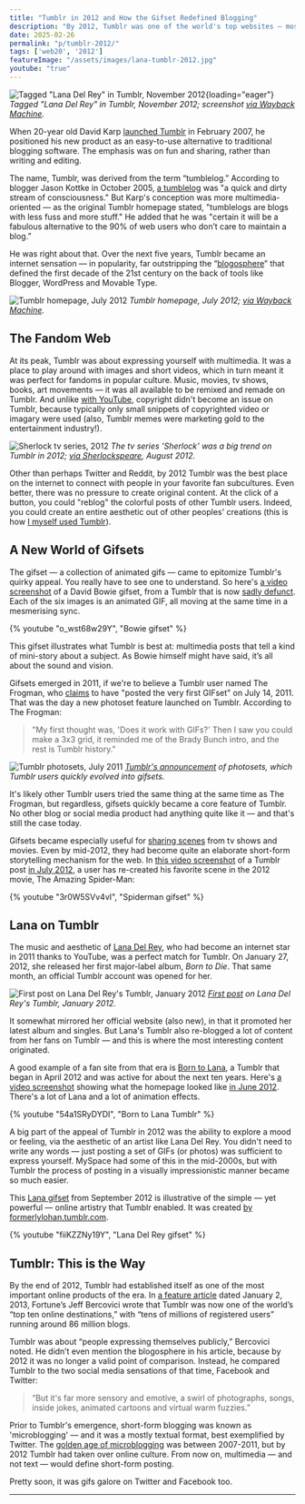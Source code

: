 ```yaml
---
title: "Tumblr in 2012 and How the Gifset Redefined Blogging"
description: "By 2012, Tumblr was one of the world's top websites — mostly thanks to pop culture fans posting animated gifs of their favorite music, tv and movie stars. Blogging would never be the same again."
date: 2025-02-26
permalink: "p/tumblr-2012/"
tags: ['web20', '2012']
featureImage: "/assets/images/lana-tumblr-2012.jpg"
youtube: "true"
---
```


![Tagged "Lana Del Rey" in Tumblr, November 2012](/assets/images/lana-tumblr-2012.jpg){loading="eager"}
*Tagged "Lana Del Rey" in Tumblr, November 2012; screenshot [via Wayback Machine](https://web.archive.org/web/20121122185816/https://www.tumblr.com/tagged/lana%20del%20rey).*

When 20-year old David Karp [launched Tumblr](https://davidville.wordpress.com/2007/02/19/tumblr/) in February 2007, he positioned his new product as an easy-to-use alternative to traditional blogging software. The emphasis was on fun and sharing, rather than writing and editing. 

The name, Tumblr, was derived from the term “tumblelog.” According to blogger Jason Kottke in October 2005, [a tumblelog](https://kottke.org/05/10/tumblelogs) was "a quick and dirty stream of consciousness." But Karp's conception was more multimedia-oriented — as the original Tumblr homepage stated, "tumblelogs are blogs with less fuss and more stuff." He added that he was "certain it will be a fabulous alternative to the 90% of web users who don’t care to maintain a blog.”

He was right about that. Over the next five years, Tumblr became an internet sensation — in popularity, far outstripping the “[blogosphere](/p/002-the-early-years-of-readwriteweb/)” that defined the first decade of the 21st century on the back of tools like Blogger, WordPress and Movable Type.

![Tumblr homepage, July 2012](/assets/images/tumblr-homepage-june2012.jpg)
*Tumblr homepage, July 2012; [via Wayback Machine](https://web.archive.org/web/20120715041444/https://www.tumblr.com/).*

## The Fandom Web

At its peak, Tumblr was about expressing yourself with multimedia. It was a place to play around with images and short videos, which in turn meant it was perfect for fandoms in popular culture. Music, movies, tv shows, books, art movements — it was all available to be remixed and remade on Tumblr. And unlike [with YouTube](/p/internet-2012/), copyright didn't become an issue on Tumblr, because typically only small snippets of copyrighted video or imagary were used (also, Tumblr memes were marketing gold to the entertainment industry!).

![Sherlock tv series, 2012](/assets/images/sherlock-tumblr-aug2012.jpg)
*The tv series 'Sherlock' was a big trend on Tumblr in 2012; [via Sherlockspeare](https://web.archive.org/web/20120804145410/http://sherlockspeare.tumblr.com/post/28686759491/secretive-seduction-of-john-watson), August 2012.*

Other than perhaps Twitter and Reddit, by 2012 Tumblr was the best place on the internet to connect with people in your favorite fan subcultures. Even better, there was no pressure to create original content. At the click of a button, you could "reblog" the colorful posts of other Tumblr users. Indeed, you could create an entire aesthetic out of other peoples' creations (this is how [I myself used Tumblr](https://velvetsfan.com/)).

## A New World of Gifsets

The gifset — a collection of animated gifs — came to epitomize Tumblr's quirky appeal. You really have to see one to understand. So here's [a video screenshot](https://www.youtube.com/watch?v=a0iebGwZSw0) of a David Bowie gifset, from a Tumblr that is now [sadly defunct](https://web.archive.org/web/20190908155754/https://bowieinmotion.tumblr.com/post/185321136454/fame-on-the-cher-show-1975). Each of the six images is an animated GIF, all moving at the same time in a mesmerising sync.

{% youtube "o_wst68w29Y", "Bowie gifset" %}

This gifset illustrates what Tumblr is best at: multimedia posts that tell a kind of mini-story about a subject. As Bowie himself might have said, it’s all about the sound and vision.

Gifsets emerged in 2011, if we're to believe a Tumblr user named The Frogman, who [claims](https://www.reddit.com/r/tumblr/comments/195bmjf/i_created_the_first_ever_gifset_on_tumblr/khltyip/?share_id=IN5JrGZAWr9ZRXs86YAX1&context=3) to have "posted the very first GIFset" on July 14, 2011. That was the day a new photoset feature launched on Tumblr. According to The Frogman:

> "My first thought was, 'Does it work with GIFs?' Then I saw you could make a 3x3 grid, it reminded me of the Brady Bunch intro, and the rest is Tumblr history." 

![Tumblr photosets, July 2011](/assets/images/tumblr-photosets-july2011.jpg)
*[Tumblr's announcement](https://web.archive.org/web/20110715140954/https://staff.tumblr.com/post/7615038792/photoset-redux) of photosets, which Tumblr users quickly evolved into gifsets.*

It's likely other Tumblr users tried the same thing at the same time as The Frogman, but regardless, gifsets quickly became a core feature of Tumblr. No other blog or social media product had anything quite like it — and that's still the case today. 

Gifsets became especially useful for [sharing scenes](https://tips.tumblr.com/post/680267110562332673/cc-002-creating-content-making-a-gifset-a-gifset) from tv shows and movies. Even by mid-2012, they had become quite an elaborate short-form storytelling mechanism for the web. In [this video screenshot](https://www.youtube.com/watch?v=3r0W5SVv4vI) of a Tumblr post [in July 2012](https://web.archive.org/web/20120712004401/http://www.tumblr.com/tagged/film), a user has re-created his favorite scene in the 2012 movie, The Amazing Spider-Man:

{% youtube "3r0W5SVv4vI", "Spiderman gifset" %}

## Lana on Tumblr

The music and aesthetic of [Lana Del Rey](/p/lana-del-rey-youtube-2011/), who had become an internet star in 2011 thanks to YouTube, was a perfect match for Tumblr. On January 27, 2012, she released her first major-label album, *Born to Die*. That same month, an official Tumblr account was opened for her. 

![First post on Lana Del Rey's Tumblr, January 2012](/assets/images/lana-tumblr-official-jan2012.jpg)
*[First post](https://web.archive.org/web/20120114062721/http://lanadelrey.tumblr.com/post/15416499039/born-to-die-album-track-listing) on Lana Del Rey's Tumblr, January 2012.*

It somewhat mirrored her official website (also new), in that it promoted her latest album and singles. But Lana's Tumblr also re-blogged a lot of content from her fans on Tumblr — and this is where the most interesting content originated. 

A good example of a fan site from that era is [Born to Lana](https://borntolana.tumblr.com/), a Tumblr that began in April 2012 and was active for about the next ten years. Here's [a video screenshot](https://www.youtube.com/watch?v=54a1SRyDYDI) showing what the homepage looked like [in June 2012](https://web.archive.org/web/20120616153232/http://borntolana.tumblr.com/). There's a lot of Lana and a lot of animation effects.

{% youtube "54a1SRyDYDI", "Born to Lana Tumblr" %}

A big part of the appeal of Tumblr in 2012 was the ability to explore a mood or feeling, via the aesthetic of an artist like Lana Del Rey. You didn't need to write any words — just posting a set of GIFs (or photos) was sufficient to express yourself. MySpace had some of this in the mid-2000s, but with Tumblr the process of posting in a visually impressionistic manner became so much easier. 

This [Lana gifset](https://www.youtube.com/watch?v=fiiKZZNy19Y) from September 2012 is illustrative of the simple — yet powerful — online artistry that Tumblr enabled. It was created [by formerlylohan.tumblr.com](https://formerlylohan.tumblr.com/post/32223232567).

{% youtube "fiiKZZNy19Y", "Lana Del Rey gifset" %}

## Tumblr: This is the Way

By the end of 2012, Tumblr had established itself as one of the most important online products of the era. In [a feature article](https://www.forbes.com/sites/jeffbercovici/2013/01/02/tumblr-david-karps-800-million-art-project/) dated January 2, 2013, Fortune’s Jeff Bercovici wrote that Tumblr was now one of the world’s “top ten online destinations,” with “tens of millions of registered users” running around 86 million blogs.

Tumblr was about “people expressing themselves publicly,” Bercovici noted. He didn’t even mention the blogosphere in his article, because by 2012 it was no longer a valid point of comparison. Instead, he compared Tumblr to the two social media sensations of that time, Facebook and Twitter: 

> “But it's far more sensory and emotive, a swirl of photographs, songs, inside jokes, animated cartoons and virtual warm fuzzies.”

Prior to Tumblr's emergence, short-form blogging was known as 'microblogging' — and it was a mostly textual format, best exemplified by Twitter. The [golden age of microblogging](/p/the-golden-age-of-microblogging/) was between 2007-2011, but by 2012 Tumblr had taken over online culture. From now on, multimedia — and not text — would define short-form posting. 

Pretty soon, it was gifs galore on Twitter and Facebook too.

***